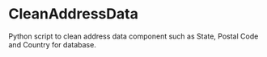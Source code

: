 # CleanAddressData
Python script to clean address data component such as State, Postal Code and Country for database. 
